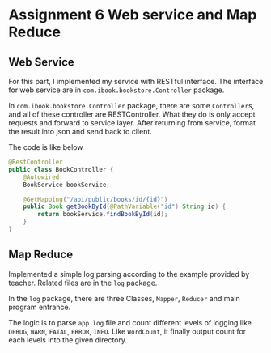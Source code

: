# Assignment 6 Web service and Map Reduce

## Web Service
For this part, I implemented my service with RESTful interface. The interface for web service are in
`com.ibook.bookstore.Controller` package.

In `com.ibook.bookstore.Controller` package, there are some `Controller`s, and all of these controller are RESTController.
What they do is only accept requests and forward to service layer. After returning from service, format the 
result into json and send back to client.

The code is like below
```java
@RestController
public class BookController {
    @Autowired
    BookService bookService;

    @GetMapping("/api/public/books/id/{id}")
    public Book getBookById(@PathVariable("id") String id) {
        return bookService.findBookById(id);
    }
}
```

## Map Reduce
Implemented a simple log parsing according to the example provided by teacher.
Related files are in the `log` package.

In the `log` package, there are three Classes, `Mapper`, `Reducer` and main program entrance.

The logic is to parse `app.log` file and count different levels of logging like `DEBUG`, `WARN`, `FATAL`, `ERROR`, `INFO`.
Like `WordCount`, it finally output count for each levels into the given directory.

